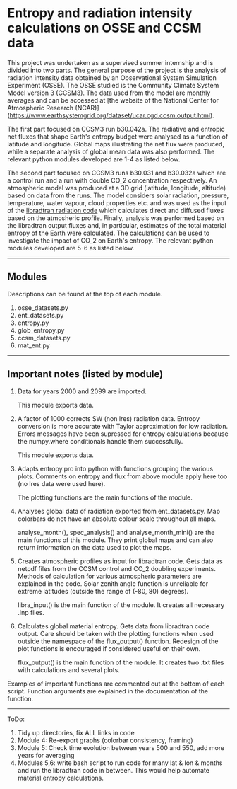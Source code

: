 # Entropy and radiation intensity calculations on OSSE and CCSM data

This project was undertaken as a supervised summer internship and is divided 
into two parts. The general purpose of the project is the analysis of radiation 
intensity data obtained by an Observational System Simulation Experiment (OSSE).
The OSSE studied is the Community Climate System Model version 3 (CCSM3). The 
data used from the model are monthly averages and can be accessed at [the 
website of the National Center for Atmospheric Research (NCAR)]
(https://www.earthsystemgrid.org/dataset/ucar.cgd.ccsm.output.html).

The first part focused on CCSM3 run b30.042a. The radiative and entropic net 
fluxes that shape Earth's entropy budget were analysed as a function of 
latitude and longitude. Global maps illustrating the net flux were produced, 
while a separate analysis of global mean data was also performed. The relevant 
python modules developed are 1-4 as listed below.

The second part focused on CCSM3 runs b30.031 and b30.032a which are a control 
run and a run with double CO_2 concentration respectively. An atmospheric model 
was produced at a 3D grid (latitude, longitude, altitude) based on data from 
the runs. The model considers solar radiation, pressure, temperature, water 
vapour, cloud properties etc. and was used as the input of the [libradtran 
radiation code](www.libradtran.org) which calculates direct and 
diffused fluxes based on the atmosheric profile. Finally, analysis was 
performed based on the libradtran output fluxes and, in particular, estimates 
of the total material entropy of the Earth were calculated. The calculations 
can be used to investigate the impact of CO_2 on Earth's entropy. The relevant 
python modules developed are 5-6 as listed below.

-------
## Modules

Descriptions can be found at the top of each module.

1. osse_datasets.py
2. ent_datasets.py
3. entropy.py
4. glob_entropy.py
5. ccsm_datasets.py
6. mat_ent.py

-------
## Important notes (listed by module)

1. Data for years 2000 and 2099 are imported.
   
   This module exports data.

2. A factor of 1000 corrects SW (non lres) radiation data.
   Entropy conversion is more accurate with Taylor approximation 
   for low radiation.
   Errors messages have been supressed for entropy calculations because the 
   numpy.where conditionals handle them successfully.
   
   This module exports data.

3. Adapts entropy.pro into python with functions grouping the various
   plots.
   Comments on entropy and flux from above module apply here too (no lres data 
   were used here).
   
   The plotting functions are the main functions of the module.

4. Analyses global data of radiation exported from ent_datasets.py.
   Map colorbars do not have an absolute colour scale throughout all maps.
   
   analyse\_month(), spec\_analysis() and analyse\_month_mini() are the main 
   functions of this module. They print global maps and can also return 
   information on the data used to plot the maps.

5. Creates atmospheric profiles as input for libradtran code. Gets data as 
   netcdf files from the CCSM control and CO_2 doubling experiments.
   Methods of calculation for various atmospheric parameters are explained in 
   the code.
   Solar zenith angle function is unreliable for extreme latitudes (outside the 
   range of (-80, 80) degrees).
   
   libra_input() is the main function of the module. It creates all necessary 
   .inp files.

6. Calculates global material entropy. Gets data from libradtran code output.
   Care should be taken with the plotting functions when used outside the 
   namespace of the flux_output() function. Redesign of the plot functions is 
   encouraged if considered useful on their own.
   
   flux_output() is the main function of the module. It creates two .txt files 
   with calculations and several plots.

Examples of important functions are commented out at the bottom of each script. 
Function arguments are explained in the documentation of the function.

-------
ToDo:

1. Tidy up directories, fix ALL links in code
2. Module 4: Re-export graphs (colorbar consistency, framing)
3. Module 5: Check time evolution between years 500 and 550, add more years for 
   averaging
4. Modules 5,6: write bash script to run code for many lat & lon & months and 
   run the libradtran code in between. This would help automate material entropy
   calculations.
